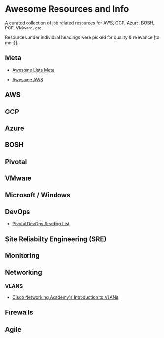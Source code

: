 # Awesome Resources and Info
A curated collection of job related resources for AWS, GCP, Azure, BOSH, PCF, VMware, etc.

Resources under individual headings were picked for quality & relevance [to me :)].

## Meta

- [Awesome Lists Meta](https://github.com/sindresorhus/awesome)

- [Awesome AWS](https://github.com/donnemartin/awesome-aws)

## AWS

## GCP

## Azure

## BOSH

## Pivotal

## VMware

## Microsoft / Windows

## DevOps
- [Pivotal DevOps Reading List](https://content.pivotal.io/blog/my-devops-reading-list?_lrsc=b3df29f5-a4e4-4eda-9cb0-67d70a9e0d04&utm_source=employee-social&utm_medium=linkedin&utm_campaign=employee_advocacy)

## Site Reliabilty Engineering (SRE)

## Monitoring

## Networking

### VLANS
- [Cisco Networking Academy's Introduction to VLANs](http://www.ciscopress.com/articles/printerfriendly/2181837)

## Firewalls

## Agile


